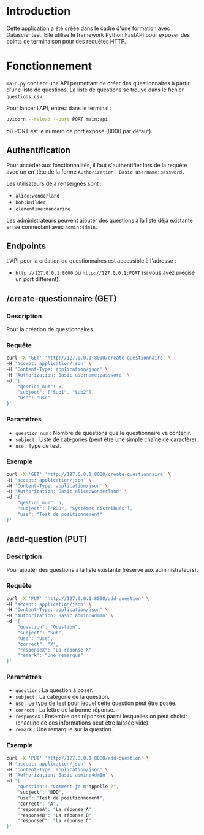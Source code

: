 # Introduction

Cette application a été créée dans le cadre d'une formation avec Datascientest. Elle utilise le framework Python FastAPI pour exposer des points de terminaison pour des requêtes HTTP.

# Fonctionnement

`main.py` contient une API permettant de créer des questionnaires à partir d'une liste de questions. La liste de questions se trouve dans le fichier `questions.csv`.

Pour lancer l'API, entrez dans le terminal :
```bash
uvicorn --reload --port PORT main:api
```
où PORT est le numéro de port exposé (8000 par défaut).

## Authentification
Pour accéder aux fonctionnalités, il faut s'authentifier lors de la requête avec un en-tête de la forme `Authorization: Basic username:password.`

Les utilisateurs déjà renseignés sont :
- `alice:wonderland`
- `bob:builder`
- `clementine:mandarine`

Les administrateurs peuvent ajouter des questions à la liste déjà existante en se connectant avec `admin:4dm1n.`

## Endpoints
L'API pour la création de questionnaires est accessible à l'adresse :
- `http://127.0.0.1:8000` ou `http://127.0.0.1:PORT` (si vous avez précisé un port différent).

## /create-questionnaire (GET)
### Description
Pour la création de questionnaires.

### Requête
```bash
curl -X 'GET' 'http://127.0.0.1:8000/create-questionnaire' \
-H 'accept: application/json' \
-H 'Content-Type: application/json' \
-H 'Authorization: Basic username:password' \
-d '{
    "qestion_num": x,
    "subject": ["Sub1", "Sub2"],
    "use": "Use"
}'
```
### Paramètres
- `question_num` : Nombre de questions que le questionnaire va contenir.
- `subject` : Liste de catégories (peut être une simple chaîne de caractère).
- `use` : Type de test.

### Exemple
```bash
curl -X 'GET' 'http://127.0.0.1:8000/create-questionnaire' \
-H 'accept: application/json' \
-H 'Content-Type: application/json' \
-H 'Authorization: Basic alice:wonderland' \
-d '{
    "qestion_num": 5,
    "subject": ["BDD", "Systèmes distribués"],
    "use": "Test de positionnement"
}'
```

## /add-question (PUT)
### Description
Pour ajouter des questions à la liste existante (réservé aux administrateurs).

### Requête
```bash
curl -X 'PUT' 'http://127.0.0.1:8000/add-question' \
-H 'accept: application/json' \
-H 'Content-Type: application/json' \
-H 'Authorization: Basic admin:4dm1n' \
-d '{
    "question": "Question",
    "subject": "Sub",
    "use": "Use",
    "correct": "X",
    "responseX": "La réponse X",
    "remark": "Une remarque"
}'
```

### Paramètres
- `question` : La question à poser.
- `subject` : La catégorie de la question.
- `use` : Le type de test pour lequel cette question peut être posée.
- `correct` : La lettre de la bonne réponse.
- `responseX` : Ensemble des réponses parmi lesquelles on peut choisir (chacune de ces informations peut être laissée vide).
- `remark` : Une remarque sur la question.

### Exemple
```bash
curl -X 'PUT' 'http://127.0.0.1:8000/add-question' \
-H 'accept: application/json' \
-H 'Content-Type: application/json' \
-H 'Authorization: Basic admin:4dm1n' \
-d '{
    "question": "Comment je m'appelle ?",
    "subject": "BDD",
    "use": "Test de positionnement",
    "correct": "A",
    "responseA": "La réponse A",
    "responseB": "La réponse B",
    "responseC": "La réponse C"
}'
```

